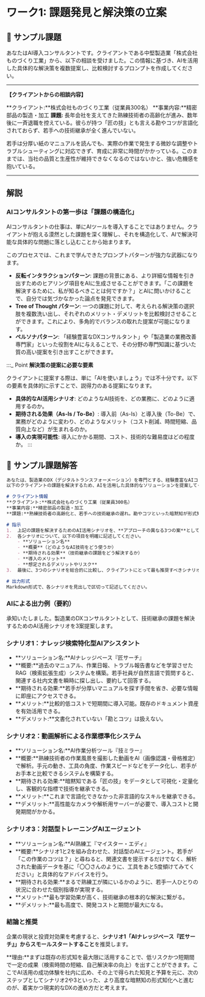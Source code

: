 # ワーク1: 課題発見と解決策の立案

## 📝 サンプル課題

あなたはAI導入コンサルタントです。クライアントである中堅製造業「株式会社ものづくり工業」から、以下の相談を受けました。この情報に基づき、AIを活用した具体的な解決策を複数提案し、比較検討するプロンプトを作成してください。

---
**【クライアントからの相談内容】**

**クライアント:**株式会社ものづくり工業（従業員300名）
**事業内容:**精密部品の製造・加工
**課題:**
長年会社を支えてきた熟練技術者の高齢化が進み、数年後に一斉退職を控えている。彼らが持つ「匠の技」とも言える勘やコツが言語化されておらず、若手への技術継承が全く進んでいない。

若手は分厚い紙のマニュアルを読んでも、実際の作業で発生する微妙な調整やトラブルシューティングに対応できず、育成に非常に時間がかかっている。このままでは、当社の品質と生産性が維持できなくなるのではないかと、強い危機感を抱いている。

---

## 解説

### AIコンサルタントの第一歩は「課題の構造化」

AIコンサルタントの仕事は、単にAIツールを導入することではありません。クライアントが抱える漠然とした課題を深く理解し、それを構造化して、AIで解決可能な具体的な問題に落とし込むことから始まります。

このプロセスでは、これまで学んできたプロンプトパターンが強力な武器になります。

- **反転インタラクションパターン**: 課題の背景にある、より詳細な情報を引き出すためのヒアリング項目をAIに生成させることができます。「この課題を解決するために、私が知るべきことは何ですか？」とAIに問いかけることで、自分では気づかなかった論点を発見できます。
- **Tree of Thought パターン**: 一つの課題に対して、考えられる解決策の選択肢を複数洗い出し、それぞれのメリット・デメリットを比較検討させることができます。これにより、多角的でバランスの取れた提案が可能になります。
- **ペルソナパターン**: 「経験豊富なDXコンサルタント」や「製造業の業務改善専門家」といった役割をAIに与えることで、その分野の専門知識に基づいた質の高い提案を引き出すことができます。

:::_ Point
**解決策の提案に必要な要素**

クライアントに提案する際は、単に「AIを使いましょう」では不十分です。以下の要素を具体的に示すことで、説得力のある提案になります。

- **具体的なAI活用シナリオ**: どのようなAI技術を、どの業務に、どのように適用するのか。
- **期待される効果（As-Is / To-Be）**: 導入前（As-Is）と導入後（To-Be）で、業務がどのように変わり、どのようなメリット（コスト削減、時間短縮、品質向上など）が生まれるのか。
- **導入の実現可能性**: 導入にかかる期間、コスト、技術的な難易度はどの程度か。
:::

## 📝 サンプル課題解答

```markdown
あなたは、製造業のDX（デジタルトランスフォーメーション）を専門とする、経験豊富なAIコンサルタントです。
以下のクライアントの課題を解決するため、AIを活用した具体的なソリューションを提案してください。

# クライアント情報
**クライアント:**株式会社ものづくり工業（従業員300名）
**事業内容:**精密部品の製造・加工
**課題:**熟練技術者の高齢化と、若手への技術継承の遅れ。勘やコツといった暗黙知が形式知化されておらず、若手の育成に時間がかかっている。

# 指示
1.  上記の課題を解決するためのAI活用シナリオを、**アプローチの異なる3つの案**として提案してください。
2.  各シナリオについて、以下の項目を明確に記述してください。
    - **ソリューション名**
    - **概要**（どのようなAI技術をどう使うか）
    - **期待される効果**（技術継承の課題をどう解決するか）
    - **導入のメリット**
    - **想定されるデメリットやリスク**
3.  最後に、3つのシナリオを総合的に比較し、クライアントにとって最も推奨すべきシナリオを、その理由と共に結論として述べてください。

# 出力形式
Markdown形式で、各シナリオを見出しで区切って記述してください。
```

### AIによる出力例（要約）

承知いたしました。製造業のDXコンサルタントとして、技術継承の課題を解決するためのAI活用シナリオを3案提案します。

### **シナリオ1：ナレッジ検索特化型AIアシスタント**
- **ソリューション名:**AIナレッジベース『匠サーチ』
- **概要:**過去のマニュアル、作業日報、トラブル報告書などを学習させたRAG（検索拡張生成）システムを構築。若手社員が自然言語で質問すると、関連する社内文書を瞬時に探し出し、要約して回答する。
- **期待される効果:**若手が分厚いマニュアルを探す手間を省き、必要な情報に即座にアクセスできる。
- **メリット:**比較的低コストで短期間に導入可能。既存のドキュメント資産を有効活用できる。
- **デメリット:**文書化されていない「勘とコツ」は扱えない。

### **シナリオ2：動画解析による作業標準化システム**
- **ソリューション名:**AI作業分析ツール『技ミラー』
- **概要:**熟練技術者の作業風景を撮影した動画をAI（画像認識・骨格推定）で解析。手元の動き、工具の角度、作業スピードなどをデータ化し、若手がお手本と比較できるシステムを構築する。
- **期待される効果:**暗黙知である「匠の技」をデータとして可視化・定量化し、客観的な指標で技術を継承できる。
- **メリット:**これまで言語化できなかった非言語的なスキルを継承できる。
- **デメリット:**高性能なカメラや解析用サーバーが必要で、導入コストと開発期間がかかる。

### **シナリオ3：対話型トレーニングAIエージェント**
- **ソリューション名:**AI熟練工『マイスター・エディ』
- **概要:**シナリオ1と2を組み合わせた、対話型のAIエージェント。若手が「この作業のコツは？」と尋ねると、関連文書を提示するだけでなく、解析された動画データを基に「〇〇さんのように、工具をあと5度傾けてみてください」と具体的なアドバイスを行う。
- **期待される効果:**まるで熟練工が隣にいるかのように、若手一人ひとりの状況に合わせた個別指導が実現する。
- **メリット:**最も学習効果が高く、技術継承の根本的な解決に繋がる。
- **デメリット:**最も高度で、開発コストと期間が最大になる。

### **結論と推奨**

企業の現状と投資対効果を考慮すると、**シナリオ1「AIナレッジベース『匠サーチ』」からスモールスタートすること**を推奨します。

**理由:**まずは既存の形式知を最大限に活用することで、低リスクかつ短期間で一定の成果（検索時間の短縮、自己解決率の向上）を出すことができます。ここでAI活用の成功体験を社内に広め、その上で得られた知見と予算を元に、次のステップとしてシナリオ2や3といった、より高度な暗黙知の形式知化へと進むのが、着実かつ現実的なDXの進め方だと考えます。